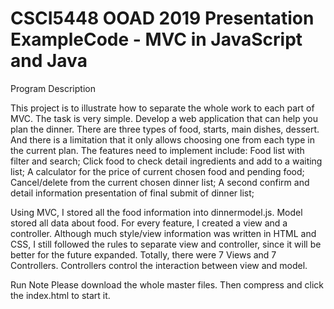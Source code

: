 CSCI5448 OOAD 2019 Presentation ExampleCode - MVC in JavaScript and Java
=================================================
Program Description


This project is to illustrate how to separate the whole work to each part of MVC. 
The task is very simple. Develop a web application that can help you plan the dinner. There are three types of food, starts, main dishes, dessert. And there is a limitation that it only allows choosing one from each type in the current plan.
The features need to implement include: 
Food list with filter and search;
Click food to check detail ingredients and add to a waiting list;
A calculator for the price of current chosen food and pending food;
Cancel/delete from the current chosen dinner list;
A second confirm and detail information presentation of final submit of dinner list;

Using MVC, I stored all the food information into dinnermodel.js. Model stored all data about food. For every feature, I created a view and a controller. Although much style/view information was written in HTML and CSS, I still followed the rules to separate view and controller, since it will be better for the future expanded. Totally, there were 7 Views and 7 Controllers. Controllers control the interaction between view and model.


Run Note
Please download the whole master files. Then compress and click the index.html to start it.
